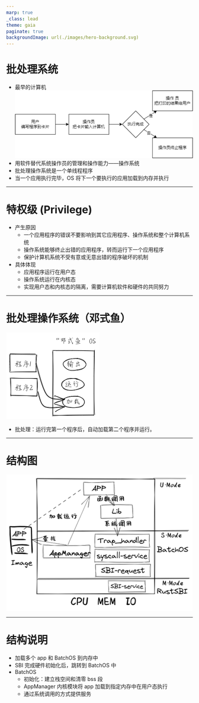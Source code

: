 ```yaml
---
marp: true
_class: lead
theme: gaia
paginate: true
backgroundImage: url(./images/hero-background.svg)
---
```


# 批处理系统

- 最早的计算机
  ![height:300px](./images/original-os.drawio.png)
- 用软件替代系统操作员的管理和操作能力——操作系统
- 批处理操作系统是一个单线程程序
- 当一个应用执行完毕，OS 将下一个要执行的应用加载到内存并执行

---

# 特权级 (Privilege)

- 产生原因
  - 一个应用程序的错误不要影响到其它应用程序、操作系统和整个计算机系统
  - 操作系统能够终止出错的应用程序，转而运行下一个应用程序
  - 保护计算机系统不受有意或无意出错的程序破坏的机制
- 具体体现
  - 应用程序运行在用户态
  - 操作系统运行在内核态
  - 实现用户态和内核态的隔离，需要计算机软件和硬件的共同努力

---

# 批处理操作系统（邓式鱼）

![](./images/deng-fish.png)

- 批处理：运行完第一个程序后，自动加载第二个程序并运行。

---

# 结构图

![bg fit](./images/batch-os-detail.png)

---

# 结构说明

- 加载多个 app 和 BatchOS 到内存中
- SBI 完成硬件初始化后，跳转到 BatchOS 中
- BatchOS
  - 初始化：建立栈空间和清零 bss 段
  - AppManager 内核模块将 app 加载到指定内存中在用户态执行
  - 通过系统调用的方式提供服务
